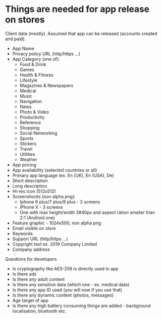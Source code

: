 # Things are needed for app release on stores

Client data (mostly). Assumed that app can be released (accounts created and paid).
* App Name
* Privacy policy URL (http/https …)
* App Category (one of):
    * Food & Drink
    * Games
    * Health & Fitness
    * Lifestyle
    * Magazines & Newspapers
    * Medical
    * Music
    * Navigation
    * News
    * Photo & Video
    * Productivity
    * Reference
    * Shopping
    * Social Networking
    * Sports
    * Stickers
    * Travel
    * Utilities
    * Weather
* App pricing
* App availability (selected countries or all)
* Primary app language (ex. En (UK), En (USA), De)
* Short description
* Long description
* Hi-res icon (512x512)
* Screenshoots (non alpha png):
    * Iphone 6 plus/7 plus/8 plus - 3 screens
    * IPhone X - 3 screens
    * One with max height/width 3840px and aspect ration smaller than 2:1 (Android one)
* Feature graphic - 1024x500, non alpha png
* Email visible on store
* Keywords
* Support URL (http/https …)
* Copyright text ex. 2019 Company Limited
* Company address

Questions for developers
* Is cryptography like AES-256 is directly used in app
* Is there ads
* Is there any adult content
* Is there any sensitive data (which one - ex. medical data)
*  Is there any app ID used (you will now if you use that)
* Is there any dynamic content (photos, messages)
* Age target of app
* Is there any high battery consuming things are added - background localisation, bluetooth etc.
